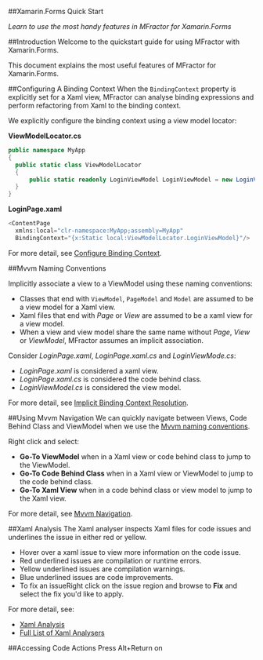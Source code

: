 
##Xamarin.Forms Quick Start

*Learn to use the most handy features in MFractor for Xamarin.Forms*

##Introduction
Welcome to the quickstart guide for using MFractor with Xamarin.Forms.

This document explains the most useful features of MFractor for Xamarin.Forms.

##Configuring A Binding Context
When the `BindingContext` property is explicitly set for a Xaml view, MFractor can analyse binding expressions and perform refactoring from Xaml to the binding context.

We explicitly configure the binding context using a view model locator:

**ViewModelLocator.cs**
```cs
public namespace MyApp
{
  public static class ViewModelLocator
  {
      public static readonly LoginViewModel LoginViewModel = new LoginViewModel();
  }
}
```

**LoginPage.xaml**
```cs
<ContentPage
  xmlns:local="clr-namespace:MyApp;assembly=MyApp"
  BindingContext="{x:Static local:ViewModelLocator.LoginViewModel}"/>
```

For more detail, see [Configure Binding Context](xamarin-forms/configure-binding-context.md).

##Mvvm Naming Conventions

Implicitly associate a view to a ViewModel using these naming conventions:

 * Classes that end with `ViewModel`, `PageModel` and `Model` are assumed to be a view model for a Xaml view.
 * Xaml files that end with *Page* or *View* are assumed to be a xaml view for a view model.
 * When a view and view model share the same name without *Page*, *View* or *ViewModel*, MFractor assumes an implicit association.

Consider *LoginPage.xaml*, *LoginPage.xaml.cs* and *LoginViewMode.cs*:

 * *LoginPage.xaml* is considered a xaml view.
 * *LoginPage.xaml.cs* is considered the code behind class.
 * *LoginViewModel.cs* is considered the view model.

For more detail, see [Implicit Binding Context Resolution](xamarin-forms/configure-binding-context.md#implicit-binding-context-resolution).

##Using Mvvm Navigation
We can quickly navigate between Views, Code Behind Class and ViewModel when we use the [Mvvm naming conventions](#-mvvm-naming-conventions).

Right click and select:

 * **Go-To ViewModel** when in a Xaml view or code behind class to jump to the ViewModel.
 * **Go-To Code Behind Class** when in a Xaml view or ViewModel to jump to the code behind class.
 * **Go-To Xaml View** when in a code behind class or view model to jump to the Xaml view.

For more detail, see [Mvvm Navigation](xamarin-forms/navigation.md#mvvm-navigation).

##Xaml Analysis
The Xaml analyser inspects Xaml files for code issues and underlines the issue in either red or yellow.

 * Hover over a xaml issue to view more information on the code issue.
 * Red underlined issues are compilation or runtime errors.
 * Yellow underlined issues are compilation warnings.
 * Blue underlined issues are code improvements.
 * To fix an issueRight click on the issue region and browse to **Fix** and select the fix you'd like to apply.

For more detail, see:

 * [Xaml Analysis](xamarin-forms/analysis.md)
 * [Full List of Xaml Analysers](xamarin-forms/tools-in-depth/analysers.md)

##Accessing Code Actions
Press Alt+Return on
